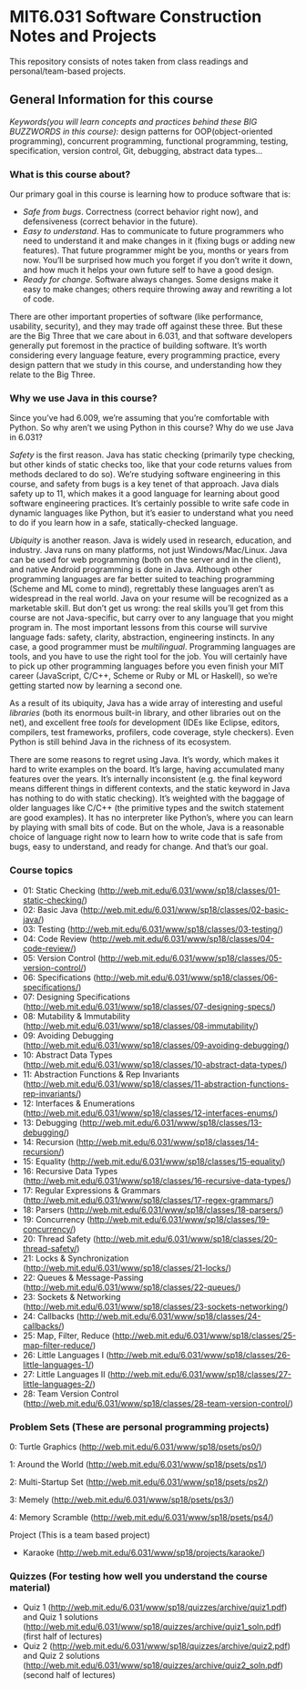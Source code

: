 # MIT6.031 Software Construction Notes and Projects

This repository consists of notes taken from class readings and personal/team-based projects.

## General Information for this course

*Keywords(you will learn concepts and practices behind these BIG BUZZWORDS in this course)*:
design patterns for OOP(object-oriented programming), concurrent programming, functional programming, testing, specification, version control, Git, debugging, abstract data types...

### What is this course about?

Our primary goal in this course is learning how to produce software that is:

- *Safe from bugs*. Correctness (correct behavior right now), and defensiveness (correct behavior in the future).
- *Easy to understand*. Has to communicate to future programmers who need to understand it and make changes in it (fixing bugs or adding new features). That future programmer might be you, months or years from now. You’ll be surprised how much you forget if you don’t write it down, and how much it helps your own future self to have a good design.
- *Ready for change*. Software always changes. Some designs make it easy to make changes; others require throwing away and rewriting a lot of code. 

There are other important properties of software (like performance, usability, security), and they may trade off against these three. But these are the Big Three that we care about in 6.031, and that software developers generally put foremost in the practice of building software. It’s worth considering every language feature, every programming practice, every design pattern that we study in this course, and understanding how they relate to the Big Three.

### Why we use Java in this course?

Since you’ve had 6.009, we’re assuming that you’re comfortable with Python. So why aren’t we using Python in this course? Why do we use Java in 6.031?

*Safety* is the first reason. Java has static checking (primarily type checking, but other kinds of static checks too, like that your code returns values from methods declared to do so). We’re studying software engineering in this course, and safety from bugs is a key tenet of that approach. Java dials safety up to 11, which makes it a good language for learning about good software engineering practices. It’s certainly possible to write safe code in dynamic languages like Python, but it’s easier to understand what you need to do if you learn how in a safe, statically-checked language.

*Ubiquity* is another reason. Java is widely used in research, education, and industry. Java runs on many platforms, not just Windows/Mac/Linux. Java can be used for web programming (both on the server and in the client), and native Android programming is done in Java. Although other programming languages are far better suited to teaching programming (Scheme and ML come to mind), regrettably these languages aren’t as widespread in the real world. Java on your resume will be recognized as a marketable skill. But don’t get us wrong: the real skills you’ll get from this course are not Java-specific, but carry over to any language that you might program in. The most important lessons from this course will survive language fads: safety, clarity, abstraction, engineering instincts.
In any case, a good programmer must be *multilingual*. Programming languages are tools, and you have to use the right tool for the job. You will certainly have to pick up other programming languages before you even finish your MIT career (JavaScript, C/C++, Scheme or Ruby or ML or Haskell), so we’re getting started now by learning a second one.

As a result of its ubiquity, Java has a wide array of interesting and useful *libraries* (both its enormous built-in library, and other libraries out on the net), and excellent free *tools* for development (IDEs like Eclipse, editors, compilers, test frameworks, profilers, code coverage, style checkers). Even Python is still behind Java in the richness of its ecosystem.

There are some reasons to regret using Java. It’s wordy, which makes it hard to write examples on the board. It’s large, having accumulated many features over the years. It’s internally inconsistent (e.g. the final keyword means different things in different contexts, and the static keyword in Java has nothing to do with static checking). It’s weighted with the baggage of older languages like C/C++ (the primitive types and the switch statement are good examples). It has no interpreter like Python’s, where you can learn by playing with small bits of code.
But on the whole, Java is a reasonable choice of language right now to learn how to write code that is safe from bugs, easy to understand, and ready for change. And that’s our goal.

### Course topics

* 01: Static Checking (http://web.mit.edu/6.031/www/sp18/classes/01-static-checking/)
* 02: Basic Java (http://web.mit.edu/6.031/www/sp18/classes/02-basic-java/)
* 03: Testing (http://web.mit.edu/6.031/www/sp18/classes/03-testing/)
* 04: Code Review (http://web.mit.edu/6.031/www/sp18/classes/04-code-review/)
* 05: Version Control (http://web.mit.edu/6.031/www/sp18/classes/05-version-control/)
* 06: Specifications (http://web.mit.edu/6.031/www/sp18/classes/06-specifications/)
* 07: Designing Specifications (http://web.mit.edu/6.031/www/sp18/classes/07-designing-specs/)
* 08: Mutability & Immutability (http://web.mit.edu/6.031/www/sp18/classes/08-immutability/)
* 09: Avoiding Debugging (http://web.mit.edu/6.031/www/sp18/classes/09-avoiding-debugging/)
* 10: Abstract Data Types (http://web.mit.edu/6.031/www/sp18/classes/10-abstract-data-types/)
* 11: Abstraction Functions & Rep Invariants (http://web.mit.edu/6.031/www/sp18/classes/11-abstraction-functions-rep-invariants/)
* 12: Interfaces & Enumerations (http://web.mit.edu/6.031/www/sp18/classes/12-interfaces-enums/)
* 13: Debugging (http://web.mit.edu/6.031/www/sp18/classes/13-debugging/)
* 14: Recursion (http://web.mit.edu/6.031/www/sp18/classes/14-recursion/)
* 15: Equality (http://web.mit.edu/6.031/www/sp18/classes/15-equality/)
* 16: Recursive Data Types (http://web.mit.edu/6.031/www/sp18/classes/16-recursive-data-types/)
* 17: Regular Expressions & Grammars (http://web.mit.edu/6.031/www/sp18/classes/17-regex-grammars/)
* 18: Parsers (http://web.mit.edu/6.031/www/sp18/classes/18-parsers/)
* 19: Concurrency (http://web.mit.edu/6.031/www/sp18/classes/19-concurrency/)
* 20: Thread Safety (http://web.mit.edu/6.031/www/sp18/classes/20-thread-safety/)
* 21: Locks & Synchronization (http://web.mit.edu/6.031/www/sp18/classes/21-locks/)
* 22: Queues & Message-Passing (http://web.mit.edu/6.031/www/sp18/classes/22-queues/)
* 23: Sockets & Networking (http://web.mit.edu/6.031/www/sp18/classes/23-sockets-networking/)
* 24: Callbacks (http://web.mit.edu/6.031/www/sp18/classes/24-callbacks/)
* 25: Map, Filter, Reduce (http://web.mit.edu/6.031/www/sp18/classes/25-map-filter-reduce/)
* 26: Little Languages I (http://web.mit.edu/6.031/www/sp18/classes/26-little-languages-1/)
* 27: Little Languages II (http://web.mit.edu/6.031/www/sp18/classes/27-little-languages-2/)
* 28: Team Version Control (http://web.mit.edu/6.031/www/sp18/classes/28-team-version-control/)

### Problem Sets (These are personal programming projects)

0: Turtle Graphics (http://web.mit.edu/6.031/www/sp18/psets/ps0/)

1: Around the World (http://web.mit.edu/6.031/www/sp18/psets/ps1/)

2: Multi-Startup Set (http://web.mit.edu/6.031/www/sp18/psets/ps2/)

3: Memely (http://web.mit.edu/6.031/www/sp18/psets/ps3/)

4: Memory Scramble (http://web.mit.edu/6.031/www/sp18/psets/ps4/)

Project (This is a team based project)

* Karaoke (http://web.mit.edu/6.031/www/sp18/projects/karaoke/)

### Quizzes (For testing how well you understand the course material)

* Quiz 1 (http://web.mit.edu/6.031/www/sp18/quizzes/archive/quiz1.pdf) and Quiz 1 solutions (http://web.mit.edu/6.031/www/sp18/quizzes/archive/quiz1_soln.pdf) (first half of lectures)
* Quiz 2 (http://web.mit.edu/6.031/www/sp18/quizzes/archive/quiz2.pdf) and Quiz 2 solutions (http://web.mit.edu/6.031/www/sp18/quizzes/archive/quiz2_soln.pdf) (second half of lectures)

